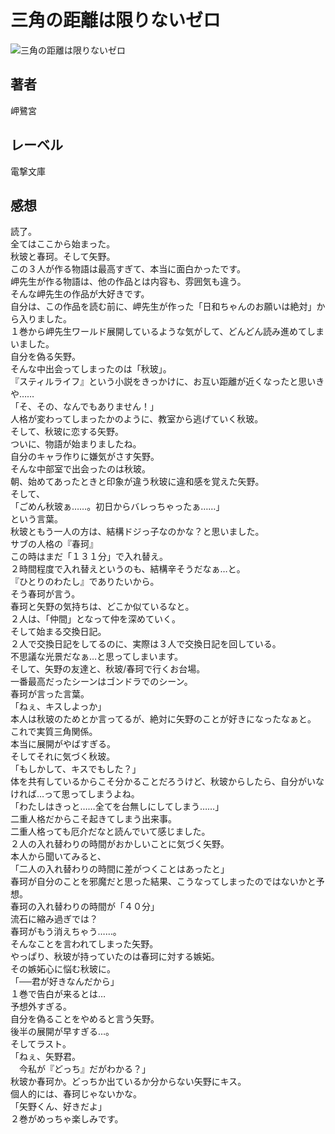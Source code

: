 # 三角の距離は限りないゼロ

![三角の距離は限りないゼロ](https://i.imgur.com/XsKZVjg.png)

## 著者

岬鷺宮

## レーベル

電撃文庫

## 感想

読了。  
全てはここから始まった。  
秋玻と春珂。そして矢野。  
この３人が作る物語は最高すぎて、本当に面白かったです。  
岬先生が作る物語は、他の作品とは内容も、雰囲気も違う。  
そんな岬先生の作品が大好きです。  
自分は、この作品を読む前に、岬先生が作った「日和ちゃんのお願いは絶対」から入りました。  
１巻から岬先生ワールド展開しているような気がして、どんどん読み進めてしまいました。  
自分を偽る矢野。  
そんな中出会ってしまったのは「秋玻」。  
『スティルライフ』という小説をきっかけに、お互い距離が近くなったと思いきや……  
「そ、その、なんでもありません！」  
人格が変わってしまったかのように、教室から逃げていく秋玻。  
そして、秋玻に恋する矢野。  
ついに、物語が始まりましたね。  
自分のキャラ作りに嫌気がさす矢野。  
そんな中部室で出会ったのは秋玻。  
朝、始めてあったときと印象が違う秋玻に違和感を覚えた矢野。  
そして、  
「ごめん秋玻ぁ……。初日からバレっちゃったぁ……」  
という言葉。  
秋玻ともう一人の方は、結構ドジっ子なのかな？と思いました。  
サブの人格の『春珂』  
この時はまだ「１３１分」で入れ替え。  
２時間程度で入れ替えというのも、結構辛そうだなぁ…と。  
『ひとりのわたし』でありたいから。  
そう春珂が言う。  
春珂と矢野の気持ちは、どこか似ているなと。  
２人は、「仲間」となって仲を深めていく。  
そして始まる交換日記。  
２人で交換日記をしてるのに、実際は３人で交換日記を回している。  
不思議な光景だなぁ…と思ってしまいます。  
そして、矢野の友達と、秋玻/春珂で行くお台場。  
一番最高だったシーンはゴンドラでのシーン。  
春珂が言った言葉。  
「ねぇ、キスしよっか」  
本人は秋玻のためとか言ってるが、絶対に矢野のことが好きになったなぁと。  
これで実質三角関係。  
本当に展開がやばすぎる。  
そしてそれに気づく秋玻。  
「もしかして、キスでもした？」  
体を共有しているからこそ分かることだろうけど、秋玻からしたら、自分がいなければ…って思ってしまうよね。  
「わたしはきっと……全てを台無しにしてしまう……」  
二重人格だからこそ起きてしまう出来事。  
二重人格っても厄介だなと読んでいて感じました。  
２人の入れ替わりの時間がおかしいことに気づく矢野。  
本人から聞いてみると、  
「二人の入れ替わりの時間に差がつくことはあったと」  
春珂が自分のことを邪魔だと思った結果、こうなってしまったのではないかと予想。  
春珂の入れ替わりの時間が「４０分」  
流石に縮み過ぎでは？  
春珂がもう消えちゃう……。  
そんなことを言われてしまった矢野。  
やっぱり、秋玻が持っていたのは春珂に対する嫉妬。  
その嫉妬心に悩む秋玻に。  
「──君が好きなんだから」  
１巻で告白が来るとは…  
予想外すぎる。  
自分を偽ることをやめると言う矢野。  
後半の展開が早すぎる…。  
そしてラスト。  
「ねぇ、矢野君。  
　今私が『どっち』だがわかる？」  
秋玻か春珂か。どっちか出ているか分からない矢野にキス。  
個人的には、春珂じゃないかな。  
「矢野くん、好きだよ」  
２巻がめっちゃ楽しみです。  

